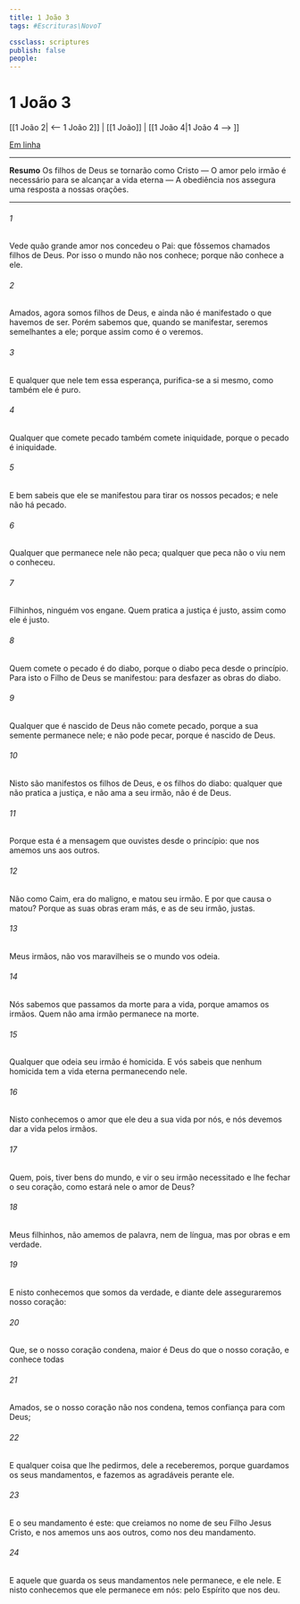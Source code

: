 ```yaml
---
title: 1 João 3
tags: #Escrituras\NovoT

cssclass: scriptures
publish: false
people:
---
```


# 1 João 3
[[1 João 2| <-- 1 João 2]] | [[1 João]] | [[1 João 4|1 João 4 --> ]]

[Em linha](https://churchofjesuschrist.org/study/scriptures/nt/1-jn/3?lang=por)

---
__Resumo__
Os filhos de Deus se tornarão como Cristo — O amor pelo irmão é necessário para se alcançar a vida eterna — A obediência nos assegura uma resposta a nossas orações.

---
###### 1 
Vede quão grande amor nos concedeu o Pai: que fôssemos chamados filhos de Deus. Por isso o mundo não nos conhece; porque não conhece a ele.

###### 2 
Amados, agora somos filhos de Deus, e ainda não é manifestado o que havemos de ser. Porém sabemos que, quando se manifestar, seremos semelhantes a ele; porque assim como é o veremos.

###### 3 
E qualquer que nele tem essa esperança, purifica-se a si mesmo, como também ele é puro.

###### 4 
Qualquer que comete pecado também comete iniquidade, porque o pecado é iniquidade.

###### 5 
E bem sabeis que ele se manifestou para tirar os nossos pecados; e nele não há pecado.

###### 6 
Qualquer que permanece nele não peca; qualquer que peca não o viu nem o conheceu.

###### 7 
Filhinhos, ninguém vos engane. Quem pratica a justiça é justo, assim como ele é justo.

###### 8 
Quem comete o pecado é do diabo, porque o diabo peca desde o princípio. Para isto o Filho de Deus se manifestou: para desfazer as obras do diabo.

###### 9 
Qualquer que é nascido de Deus não comete pecado, porque a sua semente permanece nele; e não pode pecar, porque é nascido de Deus.

###### 10 
Nisto são manifestos os filhos de Deus, e os filhos do diabo: qualquer que não pratica a justiça, e não ama a seu irmão, não é de Deus.

###### 11 
Porque esta é a mensagem que ouvistes desde o princípio: que nos amemos uns aos outros.

###### 12 
Não como Caim,  era do maligno, e matou seu irmão. E por que causa o matou? Porque as suas obras eram más, e as de seu irmão, justas.

###### 13 
Meus irmãos, não vos maravilheis se o mundo vos odeia.

###### 14 
Nós sabemos que  passamos da morte para a vida, porque amamos os irmãos. Quem não ama  irmão permanece na morte.

###### 15 
Qualquer que odeia seu irmão é homicida. E vós sabeis que nenhum homicida tem a vida eterna permanecendo nele.

###### 16 
Nisto conhecemos o amor  que ele deu a sua vida por nós, e nós devemos dar a vida pelos irmãos.

###### 17 
Quem, pois, tiver bens do mundo, e vir o seu irmão necessitado e lhe fechar o seu coração, como estará nele o amor de Deus?

###### 18 
Meus filhinhos, não amemos de palavra, nem de língua, mas por obras e em verdade.

###### 19 
E nisto conhecemos que somos da verdade, e diante dele asseguraremos nosso coração:

###### 20 
Que, se o nosso coração  condena, maior é Deus do que o nosso coração, e conhece todas 

###### 21 
Amados, se o nosso coração não nos condena, temos confiança para com Deus;

###### 22 
E qualquer coisa que lhe pedirmos, dele a receberemos, porque guardamos os seus mandamentos, e fazemos as  agradáveis perante ele.

###### 23 
E o seu mandamento é este: que creiamos no nome de seu Filho Jesus Cristo, e nos amemos uns aos outros, como nos deu mandamento.

###### 24 
E aquele que guarda os seus mandamentos nele permanece, e ele nele. E nisto conhecemos que ele permanece em nós: pelo Espírito que nos deu.

